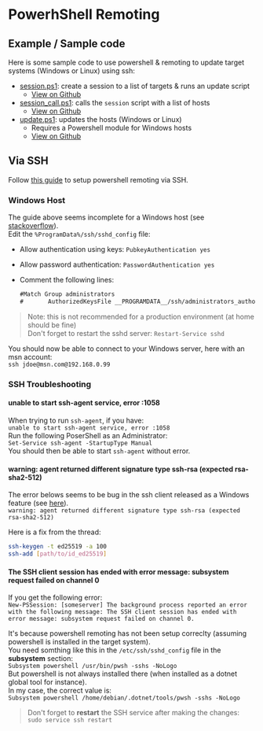 # PowerhShell Remoting

## Example / Sample code

Here is some sample code to use powershell & remoting to update target systems (Windows or Linux) using ssh:  

* [session.ps1](./session.ps1): create a session to a list of targets & runs an update script
  * [View on Github](https://github.com/scabon/simple-share/blob/main/docs/code/powershell/remote/session.ps1)
* [session_call.ps1](./session_call.ps1): calls the `session` script with a list of hosts
  * [View on Github](https://github.com/scabon/simple-share/blob/main/docs/code/powershell/remote/session_call.ps1)
* [update.ps1](./update.ps1): updates the hosts (Windows or Linux)
  * Requires a Powershell module for Windows hosts
  * [View on Github](https://github.com/scabon/simple-share/blob/main/docs/code/powershell/remote/update.ps1)

## Via SSH

Follow [this guide](https://docs.microsoft.com/en-us/powershell/scripting/learn/remoting/ssh-remoting-in-powershell-core?view=powershell-7.1#:~:text=SSH%20remoting%20lets%20you%20do%20basic%20PowerShell%20session,to%20WinRM,%20to%20support%20endpoint%20configuration%20and%20JEA.) to setup powershell remoting via SSH.

### Windows Host

The guide above seems incomplete for a Windows host (see [stackoverflow](https://superuser.com/questions/1445976/windows-ssh-server-refuses-key-based-authentication-from-client)).  
Edit the `%ProgramData%/ssh/sshd_config` file:  

* Allow authentication using keys: `PubkeyAuthentication yes`
* Allow password authentication: `PasswordAuthentication yes`
* Comment the following lines:  

    ```txt
    #Match Group administrators
    #       AuthorizedKeysFile __PROGRAMDATA__/ssh/administrators_authorized_keys
    ```

> Note: this is not recommended for a production environment (at home should be fine)  
> Don't forget to restart the sshd server: `Restart-Service sshd`  

You should now be able to connect to your Windows server, here with an msn account:  
`ssh jdoe@msn.com@192.168.0.99`  

### SSH Troubleshooting

#### unable to start ssh-agent service, error :1058

When trying to run `ssh-agent`, if you have:  
`unable to start ssh-agent service, error :1058`  
Run the following PoserShell as an Administrator:  
`Set-Service ssh-agent -StartupType Manual`  
You should then be able to start `ssh-agent` without error.  

#### warning: agent returned different signature type ssh-rsa (expected rsa-sha2-512)

The error belows seems to be bug in the ssh client released as a Windows feature (see [here](https://github.com/PowerShell/Win32-OpenSSH/issues/1551)).  
`warning: agent returned different signature type ssh-rsa (expected rsa-sha2-512)`  

Here is a fix from the thread:  

```bash
ssh-keygen -t ed25519 -a 100
ssh-add [path/to/id_ed25519]
```

#### The SSH client session has ended with error message: subsystem request failed on channel 0

If you get the following error:  
`New-PSSession: [someserver] The background process reported an error with the following message: The SSH client session has ended with error message: subsystem request failed on channel 0.`

It's because powershell remoting has not been setup correclty (assuming powershell is installed in the target system).  
You need somthing like this in the `/etc/ssh/sshd_config` file in the **subsystem** section:  
`Subsystem powershell /usr/bin/pwsh -sshs -NoLogo`  
But powershell is not always installed there (when installed as a dotnet global tool for instance).  
In my case, the correct value is:  
`Subsystem powershell /home/debian/.dotnet/tools/pwsh -sshs -NoLogo`  

> Don't forget to **restart** the SSH service after making the changes:  
> `sudo service ssh restart`  
